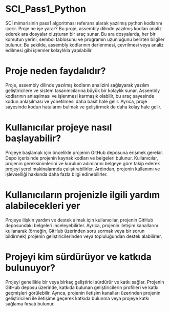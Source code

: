 # SCI_Pass1_Python
SCİ mimarisinin pass1 algoritması referans alarak yazılmış python kodlarını içerir.
Proje ne işe yarar?
Bu proje, assembly dilinde yazılmış kodları analiz ederek ara dosyalar oluşturan bir araç sunar. Bu ara dosyalarda, her bir komutun yerini, sembol tablosunu ve programın uzunluğunu belirten bilgiler bulunur. Bu şekilde, assembly kodlarının derlenmesi, çevrilmesi veya analiz edilmesi gibi işlemler kolaylıkla yapılabilir.

# Proje neden faydalıdır?
Proje, assembly dilinde yazılmış kodların analizini sağlayarak yazılım geliştiricilere ve sistem tasarımcılarına büyük bir kolaylık sunar. Assembly kodlarının anlaşılması ve işlenmesi karmaşık olabilir, bu araç sayesinde kodun anlaşılması ve yönetilmesi daha basit hale gelir. Ayrıca, proje sayesinde kodun hatalarını bulmak ve geliştirmek de daha kolay hale gelir.

# Kullanıcılar projeye nasıl başlayabilir?
Projeye başlamak için öncelikle projenin GitHub deposuna erişmek gerekir. Depo içerisinde projenin kaynak kodları ve belgeleri bulunur. Kullanıcılar, projenin gereksinimlerini ve kurulum adımlarını belgeye göre takip ederek projeyi yerel makinalarında çalıştırabilirler. Ardından, projenin kullanımı ve işlevselliği hakkında daha fazla bilgi edinebilirler.

# Kullanıcıların projenizle ilgili yardım alabilecekleri yer
Projeye ilişkin yardım ve destek almak için kullanıcılar, projenin GitHub deposundaki belgeleri inceleyebilirler. Ayrıca, projenin iletişim kanallarını kullanarak (örneğin, GitHub üzerinden soru sormak veya bir sorun bildirmek) projenin geliştiricilerinden veya topluluğundan destek alabilirler.

# Projeyi kim sürdürüyor ve katkıda bulunuyor?
Projeyi genellikle bir veya birkaç geliştirici sürdürür ve katkı sağlar. Projenin GitHub deposu üzerinde, katkıda bulunan geliştiricilerin profilleri ve katkı geçmişleri görülebilir. Ayrıca, projenin iletişim kanalları üzerinden projenin geliştiricileri ile iletişime geçerek katkıda bulunma veya projeye katkı sağlama fırsatı bulunur.

